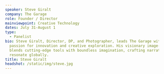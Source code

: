 ```yaml
---
speaker: Steve Giralt
company: The Garage
role: Founder / Director
mainviewpoint: Creative Technology
dates: July 31-August 1
type:
  - Panelist
bio: Steve Giralt, Director, DP, and Photographer, leads The Garage with a
  passion for innovation and creative exploration. His visionary image-making
  blends cutting-edge tools with boundless imagination, crafting narratives that
  resonate globally.
title: Steve Giralt
headshot: /static/img/steve.jpg
---
```

